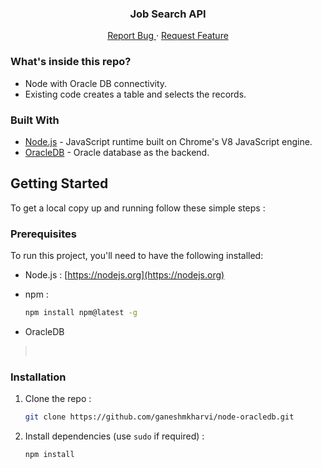 <p align="center">
  <h3 align="center">Job Search API</h3>
  <p align="center">
    <a href="https://github.com/ganeshmkharvi/node-oracledb/issues">Report Bug </a>
    ·
    <a href="https://github.com/ganeshmkharvi/node-oracledb/issues"> Request Feature</a>
  </p>
</p>

<!-- ABOUT THE PROJECT -->

### What's inside this repo?

- Node with Oracle DB connectivity.
- Existing code creates a table and selects the records.


### Built With

- [Node.js]() - JavaScript runtime built on Chrome's V8 JavaScript engine.
- [OracleDB]() - Oracle database as the backend.

<!-- GETTING STARTED -->

## Getting Started

To get a local copy up and running follow these simple steps :

### Prerequisites

To run this project, you'll need to have the following installed:

- Node.js : [https://nodejs.org](https://nodejs.org)

- npm :
  ```sh
  npm install npm@latest -g
  ```
- OracleDB <br>
> <br>

### Installation

1. Clone the repo :
   ```sh
   git clone https://github.com/ganeshmkharvi/node-oracledb.git
   ```
2. Install dependencies (use `sudo` if required) :

   ```sh
   npm install
   ```
